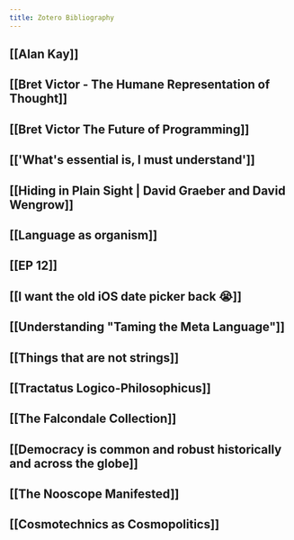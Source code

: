 ```yaml
---
title: Zotero Bibliography
---
```


## [[Alan Kay]]

## [[Bret Victor - The Humane Representation of Thought]]

## [[Bret Victor   The Future of Programming]]

## [['What's essential is, I must understand']]

## [[Hiding in Plain Sight | David Graeber and David Wengrow]]

## [[Language as organism]]

## [[EP 12]]

## [[I want the old iOS date picker back 😭]]

## [[Understanding "Taming the Meta Language"]]

## [[Things that are not strings]]

## [[Tractatus Logico-Philosophicus]]

## [[The Falcondale Collection]]

## [[Democracy is common and robust historically and across the globe]]

## [[The Nooscope Manifested]]

## [[Cosmotechnics as Cosmopolitics]]



